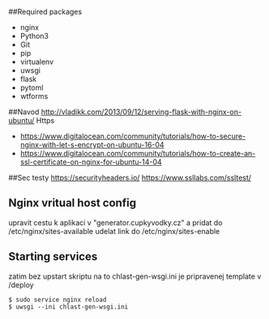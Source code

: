 ##Required packages
* nginx
* Python3
* Git
* pip
* virtualenv
* uwsgi
* flask
* pytoml
* wtforms

##Navod
http://vladikk.com/2013/09/12/serving-flask-with-nginx-on-ubuntu/
Https
* https://www.digitalocean.com/community/tutorials/how-to-secure-nginx-with-let-s-encrypt-on-ubuntu-16-04
* https://www.digitalocean.com/community/tutorials/how-to-create-an-ssl-certificate-on-nginx-for-ubuntu-14-04


##Sec testy
https://securityheaders.io/
https://www.ssllabs.com/ssltest/

## Nginx vritual host config
upravit cestu k aplikaci v  "generator.cupkyvodky.cz" a pridat do /etc/nginx/sites-available
udelat link do /etc/nginx/sites-enable 

## Starting services
zatim bez upstart skriptu
na to chlast-gen-wsgi.ini je pripravenej template v /deploy
```
$ sudo service nginx reload
$ uwsgi --ini chlast-gen-wsgi.ini
```    

